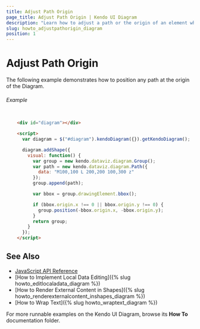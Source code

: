 ```yaml
---
title: Adjust Path Origin
page_title: Adjust Path Origin | Kendo UI Diagram
description: "Learn how to adjust a path or the origin of an element when using a custom visual in the Kendo UI Diagram."
slug: howto_adjustpathorigin_diagram
position: 1
---
```


# Adjust Path Origin

The following example demonstrates how to position any path at the origin of the Diagram.

###### Example

```html

    <div id="diagram"></div>

    <script>
      var diagram = $("#diagram").kendoDiagram({}).getKendoDiagram();

      diagram.addShape({
        visual: function() {
          var group = new kendo.dataviz.diagram.Group();
          var path = new kendo.dataviz.diagram.Path({
            data: "M100,100 L 200,200 100,300 z"
          });
          group.append(path);

          var bbox = group.drawingElement.bbox();

          if (bbox.origin.x !== 0 || bbox.origin.y !== 0) {
            group.position(-bbox.origin.x, -bbox.origin.y);
          }
          return group;
        }
      });
    </script>

```

## See Also

* [JavaScript API Reference](/api/javascript/dataviz/ui/diagram)
* [How to Implement Local Data Editing]({% slug howto_editlocaladata_diagram %})
* [How to Render External Content in Shapes]({% slug howto_renderexternalcontent_inshapes_diagram %})
* [How to Wrap Text]({% slug howto_wraptext_diagram %})

For more runnable examples on the Kendo UI Diagram, browse its **How To** documentation folder.
